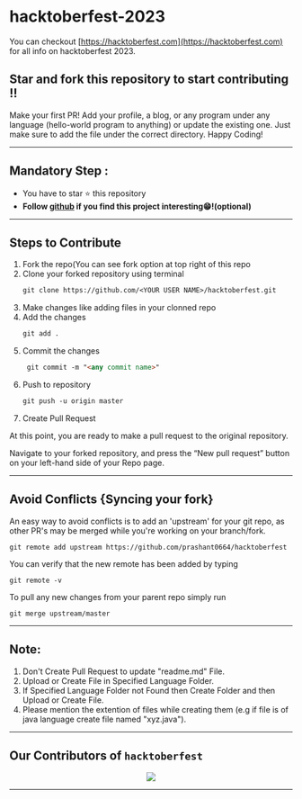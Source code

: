 # hacktoberfest-2023
You can checkout [https://hacktoberfest.com](https://hacktoberfest.com) for all info on hacktoberfest 2023.
## Star and fork this repository to start contributing !!
Make your first PR! Add your profile, a blog, or any program under any language (hello-world program to anything) or update the existing one. Just make sure to add the file under the correct directory. Happy Coding!

---

## Mandatory Step :
- You have to star ⭐ this repository
- **Follow [github](https://github.com/Prashant0664/) if you find this project interesting😁!(optional)** <br/>
---

## Steps to Contribute
1. Fork the repo(You can see fork option at top right of this repo
2. Clone your forked repository using terminal
   ```markdown
   git clone https://github.com/<YOUR USER NAME>/hacktoberfest.git
   ```
4. Make changes like adding files in your clonned repo
5. Add the changes<br/>
   ```markdown
   git add .
   ```
6. Commit the changes
   ```markdown
    git commit -m "<any commit name>"
   ```
8. Push to repository
   ```markdown
   git push -u origin master
   ```
10. Create Pull Request

At this point, you are ready to make a pull request to the original repository.

Navigate to your forked repository, and press the “New pull request” button on your left-hand side of your Repo page.

---

## Avoid Conflicts {Syncing your fork}

An easy way to avoid conflicts is to add an 'upstream' for your git repo, as other PR's may be merged while you're working on your branch/fork.   


```
git remote add upstream https://github.com/prashant0664/hacktoberfest
```


You can verify that the new remote has been added by typing
```
git remote -v
```

To pull any new changes from your parent repo simply run
```
git merge upstream/master
```
---
## Note:
1. Don't Create Pull Request to update "readme.md" File.
2. Upload or Create File in Specified Language Folder.
3. If Specified Language Folder not Found then Create Folder and then Upload or Create File.
4. Please mention the extention of files while creating them (e.g if file is of java language create file named "xyz.java").

---
## Our Contributors of `hacktoberfest`

<div align="center">

<a href="https://github.com/prashant0664/hacktoberfest/graphs/contributors">
  <img src="https://contrib.rocks/image?repo=prashant0664/hacktoberfest" />
</a>

---


